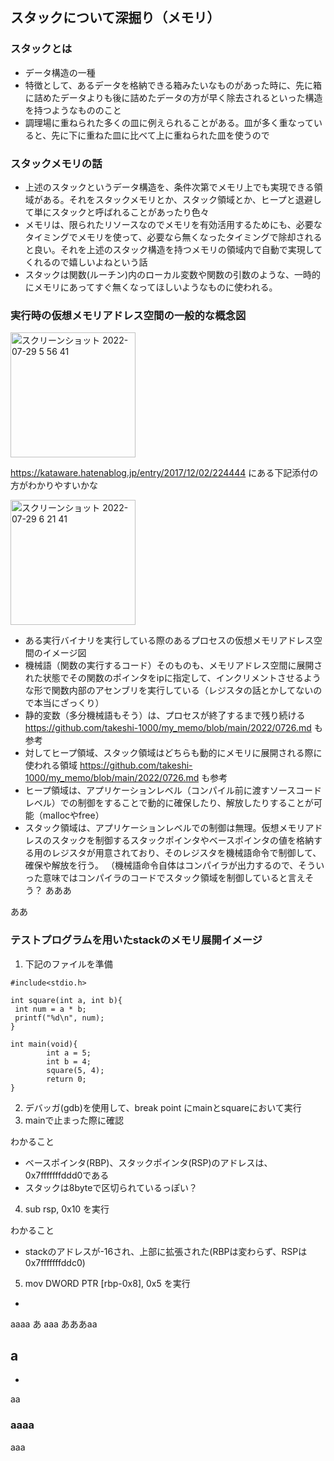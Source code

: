 ## スタックについて深掘り（メモリ）

### スタックとは

- データ構造の一種
- 特徴として、あるデータを格納できる箱みたいなものがあった時に、先に箱に詰めたデータよりも後に詰めたデータの方が早く除去されるといった構造を持つようなもののこと
- 調理場に重ねられた多くの皿に例えられることがある。皿が多く重なっていると、先に下に重ねた皿に比べて上に重ねられた皿を使うので

### スタックメモリの話

- 上述のスタックというデータ構造を、条件次第でメモリ上でも実現できる領域がある。それをスタックメモリとか、スタック領域とか、ヒープと退避して単にスタックと呼ばれることがあったり色々
- メモリは、限られたリソースなのでメモリを有効活用するためにも、必要なタイミングでメモリを使って、必要なら無くなったタイミングで除却されると良い。それを上述のスタック構造を持つメモリの領域内で自動で実現してくれるので嬉しいよねという話
- スタックは関数(ルーチン)内のローカル変数や関数の引数のような、一時的にメモリにあってすぐ無くなってほしいようなものに使われる。

### 実行時の仮想メモリアドレス空間の一般的な概念図

<img width="200" alt="スクリーンショット 2022-07-29 5 56 41" src="https://user-images.githubusercontent.com/16571394/181636052-f0453e58-f82f-4202-be6d-7d46e8bf6664.png">

https://kataware.hatenablog.jp/entry/2017/12/02/224444 にある下記添付の方がわかりやすいかな

<img width="200" alt="スクリーンショット 2022-07-29 6 21 41" src="https://user-images.githubusercontent.com/16571394/181639894-62881577-40f5-4763-a37c-3e5f04ae2389.png">


- ある実行バイナリを実行している際のあるプロセスの仮想メモリアドレス空間のイメージ図
- 機械語（関数の実行するコード）そのものも、メモリアドレス空間に展開された状態でその関数のポインタをipに指定して、インクリメントさせるような形で関数内部のアセンブリを実行している（レジスタの話とかしてないので本当にざっくり）
- 静的変数（多分機械語もそう）は、プロセスが終了するまで残り続ける https://github.com/takeshi-1000/my_memo/blob/main/2022/0726.md も参考
- 対してヒープ領域、スタック領域はどちらも動的にメモリに展開される際に使われる領域 https://github.com/takeshi-1000/my_memo/blob/main/2022/0726.md も参考
- ヒープ領域は、アプリケーションレベル（コンパイル前に渡すソースコードレベル）での制御をすることで動的に確保したり、解放したりすることが可能（mallocやfree）
- スタック領域は、アプリケーションレベルでの制御は無理。仮想メモリアドレスのスタックを制御するスタックポインタやベースポインタの値を格納する用のレジスタが用意されており、そのレジスタを機械語命令で制御して、確保や解放を行う。
（機械語命令自体はコンパイラが出力するので、そういった意味ではコンパイラのコードでスタック領域を制御していると言えそう？
あああ

ああ

### テストプログラムを用いたstackのメモリ展開イメージ

1. 下記のファイルを準備

```
#include<stdio.h>

int square(int a, int b){
 int num = a * b;
 printf("%d\n", num);
}

int main(void){
        int a = 5;
        int b = 4;
        square(5, 4);
        return 0;
}
```

2. デバッガ(gdb)を使用して、break point にmainとsquareにおいて実行
3. mainで止まった際に確認

わかること

- ベースポインタ(RBP)、スタックポインタ(RSP)のアドレスは、0x7fffffffddd0である
- スタックは8byteで区切られているっぽい？

4. sub rsp, 0x10 を実行

わかること

- stackのアドレスが-16され、上部に拡張された(RBPは変わらず、RSPは0x7fffffffddc0)

5. mov DWORD PTR [rbp-0x8], 0x5 を実行

- 

aaaa
あ
aaa
あああaa
## a
- 
aa
### aaaa
aaa

